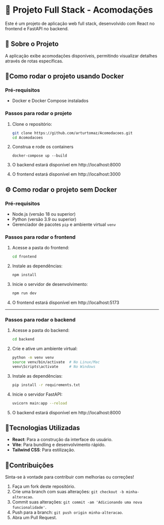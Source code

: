# 🏡 Projeto Full Stack - Acomodações
Este é um projeto de aplicação web full stack, desenvolvido com React no frontend e FastAPI no backend.

## **📝 Sobre o Projeto**
A aplicação exibe acomodações disponíveis, permitindo visualizar detalhes através de rotas específicas.

## **🐳Como rodar o projeto usando Docker**

### **Pré-requisitos**
- Docker e Docker Compose instalados

### **Passos para rodar o projeto**
1. Clone o repositório:
   ```sh
   git clone https://github.com/arturtomaz/Acomodacoes.git
   cd Acomodacoes
2. Construa e rode os containers
    ```
    docker-compose up --build
3. O backend estará disponível em http://localhost:8000

4. O frontend estará disponível em http://localhost:3000

## **⚙️ Como rodar o projeto sem Docker**

### **Pré-requisitos**
- Node.js (versão 18 ou superior)
- Python (versão 3.9 ou superior)
- Gerenciador de pacotes `pip` e ambiente virtual `venv`

### **Passos para rodar o frontend**
1. Acesse a pasta do frontend:
   ```sh
   cd frontend
   ```

2. Instale as dependências:
   ```sh
   npm install
   ```

3. Inicie o servidor de desenvolvimento:
   ```sh
   npm run dev
   ```

4. O frontend estará disponível em http://localhost:5173

---

### **Passos para rodar o backend**
1. Acesse a pasta do backend:
   ```sh
   cd backend
   ```

2. Crie e ative um ambiente virtual:
   ```sh
   python -m venv venv
   source venv/bin/activate  # No Linux/Mac
   venv\Scripts\activate     # No Windows
   ```

3. Instale as dependências:
   ```sh
   pip install -r requirements.txt
   ```

4. Inicie o servidor FastAPI:
   ```sh
   uvicorn main:app --reload
   ```

5. O backend estará disponível em http://localhost:8000

## **📘Tecnologias Utilizadas**

- **React**: Para a construção da interface do usuário.
- **Vite**: Para bundling e desenvolvimento rápido.
- **Tailwind CSS**: Para estilização.

## **📩Contribuições**

Sinta-se à vontade para contribuir com melhorias ou correções!

1. Faça um fork deste repositório.
2. Crie uma branch com suas alterações: `git checkout -b minha-alteracao`.
3. Commit suas alterações: `git commit -am 'Adicionando uma nova funcionalidade'`.
4. Push para a branch: `git push origin minha-alteracao`.
5. Abra um Pull Request.
